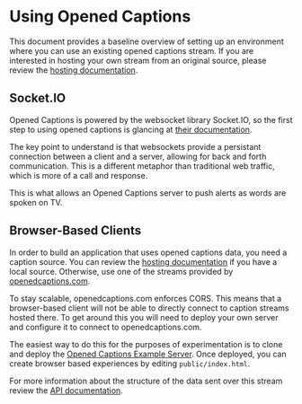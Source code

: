 # Using Opened Captions
This document provides a baseline overview of setting up an environment where
you can use an existing opened captions stream.  If you are interested in hosting
your own stream from an original source, please review the [hosting documentation](host.md).

## Socket.IO
Opened Captions is powered by the websocket library Socket.IO, so the first step to using
opened captions is glancing at [their documentation](https://github.com/socketio/socket.io-client/blob/master/docs/API.md).

The key point to understand is that websockets provide a persistant connection between a client
and a server, allowing for back and forth communication.  This is a different metaphor than
traditional web traffic, which is more of a call and response.

This is what allows an Opened Captions server to push alerts as words are spoken on TV.

## Browser-Based Clients
In order to build an application that uses opened captions data, you need a caption source.
You can review the [hosting documentation](host.md) if you have a local source.  Otherwise, use
one of the streams provided by [openedcaptions.com](https://openedcaptions.com).

To stay scalable, openedcaptions.com enforces CORS.  This means that a browser-based client
will not be able to directly connect to caption streams hosted there.  To get around this
you will need to deploy your own server and configure it to connect to openedcaptions.com.

The easiest way to do this for the purposes of experimentation is to clone and deploy the
[Opened Captions Example Server](https://github.com/slifty/opened-captions-example).  Once
deployed, you can create browser based experiences by editing `public/index.html`.

For more information about the structure of the data sent over this stream review the 
[API documentation](api.md).
